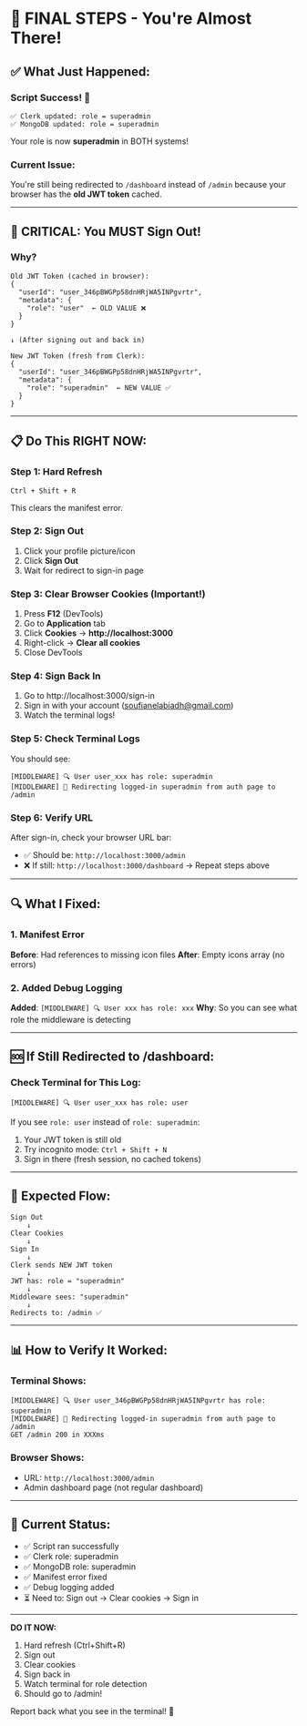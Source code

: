 # 🎯 FINAL STEPS - You're Almost There!

## ✅ What Just Happened:

### Script Success! 🎉

```
✅ Clerk updated: role = superadmin
✅ MongoDB updated: role = superadmin
```

Your role is now **superadmin** in BOTH systems!

### Current Issue:

You're still being redirected to `/dashboard` instead of `/admin` because your browser has the **old JWT token** cached.

---

## 🔑 CRITICAL: You MUST Sign Out!

### Why?

```
Old JWT Token (cached in browser):
{
  "userId": "user_346pBWGPp58dnHRjWA5INPgvrtr",
  "metadata": {
    "role": "user"  ← OLD VALUE ❌
  }
}

↓ (After signing out and back in)

New JWT Token (fresh from Clerk):
{
  "userId": "user_346pBWGPp58dnHRjWA5INPgvrtr",
  "metadata": {
    "role": "superadmin"  ← NEW VALUE ✅
  }
}
```

---

## 📋 Do This RIGHT NOW:

### Step 1: Hard Refresh

```
Ctrl + Shift + R
```

This clears the manifest error.

### Step 2: Sign Out

1. Click your profile picture/icon
2. Click **Sign Out**
3. Wait for redirect to sign-in page

### Step 3: Clear Browser Cookies (Important!)

1. Press **F12** (DevTools)
2. Go to **Application** tab
3. Click **Cookies** → **http://localhost:3000**
4. Right-click → **Clear all cookies**
5. Close DevTools

### Step 4: Sign Back In

1. Go to http://localhost:3000/sign-in
2. Sign in with your account (soufianelabiadh@gmail.com)
3. Watch the terminal logs!

### Step 5: Check Terminal Logs

You should see:

```
[MIDDLEWARE] 🔍 User user_xxx has role: superadmin
[MIDDLEWARE] 🔄 Redirecting logged-in superadmin from auth page to /admin
```

### Step 6: Verify URL

After sign-in, check your browser URL bar:

- ✅ Should be: `http://localhost:3000/admin`
- ❌ If still: `http://localhost:3000/dashboard` → Repeat steps above

---

## 🔍 What I Fixed:

### 1. Manifest Error

**Before**: Had references to missing icon files
**After**: Empty icons array (no errors)

### 2. Added Debug Logging

**Added**: `[MIDDLEWARE] 🔍 User xxx has role: xxx`
**Why**: So you can see what role the middleware is detecting

---

## 🆘 If Still Redirected to /dashboard:

### Check Terminal for This Log:

```
[MIDDLEWARE] 🔍 User user_xxx has role: user
```

If you see `role: user` instead of `role: superadmin`:

1. Your JWT token is still old
2. Try incognito mode: `Ctrl + Shift + N`
3. Sign in there (fresh session, no cached tokens)

---

## 🎯 Expected Flow:

```
Sign Out
    ↓
Clear Cookies
    ↓
Sign In
    ↓
Clerk sends NEW JWT token
    ↓
JWT has: role = "superadmin"
    ↓
Middleware sees: "superadmin"
    ↓
Redirects to: /admin ✅
```

---

## 📊 How to Verify It Worked:

### Terminal Shows:

```
[MIDDLEWARE] 🔍 User user_346pBWGPp58dnHRjWA5INPgvrtr has role: superadmin
[MIDDLEWARE] 🔄 Redirecting logged-in superadmin from auth page to /admin
GET /admin 200 in XXXms
```

### Browser Shows:

- URL: `http://localhost:3000/admin`
- Admin dashboard page (not regular dashboard)

---

## 🚀 Current Status:

- ✅ Script ran successfully
- ✅ Clerk role: superadmin
- ✅ MongoDB role: superadmin
- ✅ Manifest error fixed
- ✅ Debug logging added
- ⏳ Need to: Sign out → Clear cookies → Sign in

---

**DO IT NOW:**

1. Hard refresh (Ctrl+Shift+R)
2. Sign out
3. Clear cookies
4. Sign back in
5. Watch terminal for role detection
6. Should go to /admin!

Report back what you see in the terminal! 🎉
